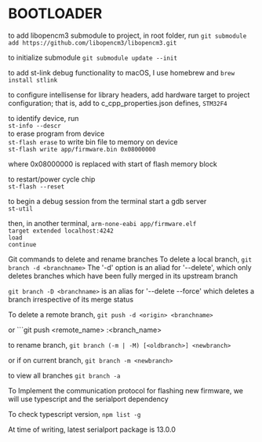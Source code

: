 # BOOTLOADER

to add libopencm3 submodule to project, in root folder, run
```git submodule add https://github.com/libopencm3/libopencm3.git ```

to initialize submodule
```git submodule update --init```

to add st-link debug functionality to macOS, I use homebrew and
```brew install stlink```

to configure intellisense for library headers, add hardware target to project
configuration; that is, add to c_cpp_properties.json defines,
```STM32F4```

to identify device, run  
```st-info --descr```  
to erase program from device  
```st-flash erase```
to write bin file to memory on device  
```st-flash write app/firmware.bin 0x08000000```

where 0x08000000 is replaced with start of flash memory block

to restart/power cycle chip  
```st-flash --reset```


to begin a debug session from the terminal
start a gdb server  
```st-util```

then, in another terminal,
```arm-none-eabi app/firmware.elf```  
```target extended localhost:4242```  
```load```  
```continue```  

Git commands to delete and rename branches
To delete a local branch,
```git branch -d <branchname>```
The '-d' option is an aliad for '--delete', which only deletes branches which have been fully merged in its upstream branch

```git branch -D <branchname>```
is an alias for '--delete --force' which deletes a branch irrespective of its merge status

To delete a remote branch,
```git push -d <origin> <branchname>```

or ```git push <remote_name> :<branch_name>

to rename branch,
```git branch (-m | -M) [<oldbranch>] <newbranch>```

or if on current branch, 
```git branch -m <newbranch>```

to view all branches
```git branch -a```

To Implement the communication protocol for flashing new firmware, we will use typescript and the serialport dependency

To check typescript version,
```npm list -g```

At time of writing, latest serialport package is 13.0.0

